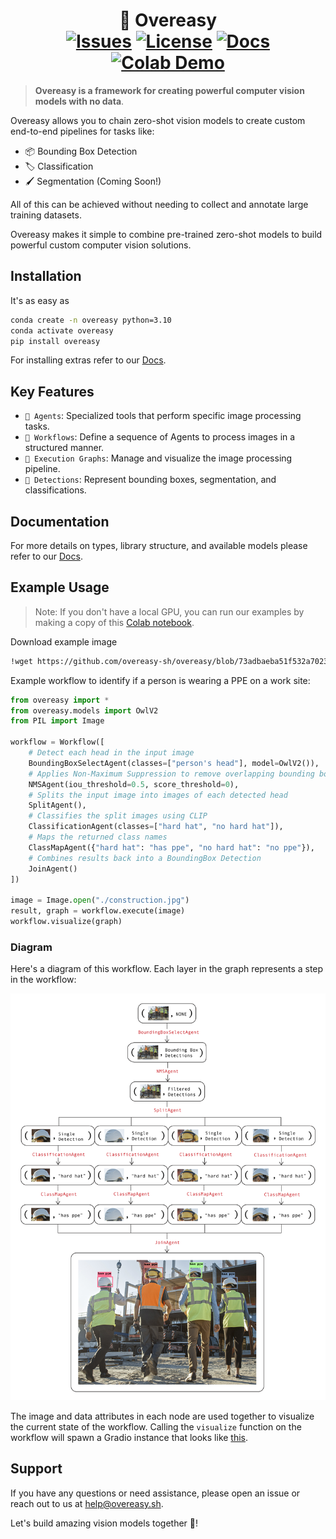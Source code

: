 <h1 align="center"> 🥚 Overeasy
<br/>
<span align="center">
   <a href="https://pypi.org/project/overeasy/" target="_blank"><img src="https://img.shields.io/pypi/v/overeasy.svg?style=flat-square&label=PyPI+Overeasy" alt="Issues"></a>
   <a href="https://github.com/overeasy-sh/overeasy/blob/main/LICENSE"><img src="https://img.shields.io/badge/license-MIT-blue" alt="License"></a>
    <a href="https://docs.overeasy.sh"><img src="https://img.shields.io/badge/Docs-informational" alt="Docs"></a>
    <a href="https://colab.research.google.com/drive/1Mkx9S6IG5130wiP9WmwgINiyw0hPsh3c?usp=sharing#scrollTo=L0_U27WJaTNO""><img src="https://colab.research.google.com/assets/colab-badge.svg" alt="Colab Demo"></a>
</span>
 </h1>




> **Overeasy is a framework for creating powerful computer vision models with no data**. 

Overeasy allows you to chain zero-shot vision models to create custom end-to-end pipelines for tasks like:

- 📦 Bounding Box Detection
- 🏷️ Classification
- 🖌️ Segmentation (Coming Soon!)

All of this can be achieved without needing to collect and annotate large training datasets. 

Overeasy makes it simple to combine pre-trained zero-shot models to build powerful custom computer vision solutions.


## Installation
It's as easy as
```bash
conda create -n overeasy python=3.10
conda activate overeasy
pip install overeasy
```

For installing extras refer to our [Docs](https://docs.overeasy.sh/installation/installing-extras).

## Key Features
- `🤖 Agents`: Specialized tools that perform specific image processing tasks.
- `🧩 Workflows`: Define a sequence of Agents to process images in a structured manner.
- `🔗 Execution Graphs`: Manage and visualize the image processing pipeline.
- `🔎 Detections`: Represent bounding boxes, segmentation, and classifications.


## Documentation 
For more details on types, library structure, and available models please refer to our [Docs](https://docs.overeasy.sh).

## Example Usage 

> Note: If you don't have a local GPU, you can run our examples by making a copy of this [Colab notebook](https://colab.research.google.com/drive/1Mkx9S6IG5130wiP9WmwgINiyw0hPsh3c?usp=sharing#scrollTo=L0_U27WJaTNO).


Download example image
```bash
!wget https://github.com/overeasy-sh/overeasy/blob/73adbaeba51f532a7023243266da826ed1ced6ec/examples/construction.jpg?raw=true -O construction.jpg
```

Example workflow to identify if a person is wearing a PPE on a work site:
```python
from overeasy import *
from overeasy.models import OwlV2
from PIL import Image

workflow = Workflow([
    # Detect each head in the input image
    BoundingBoxSelectAgent(classes=["person's head"], model=OwlV2()),
    # Applies Non-Maximum Suppression to remove overlapping bounding boxes
    NMSAgent(iou_threshold=0.5, score_threshold=0),
    # Splits the input image into images of each detected head
    SplitAgent(),
    # Classifies the split images using CLIP
    ClassificationAgent(classes=["hard hat", "no hard hat"]),
    # Maps the returned class names
    ClassMapAgent({"hard hat": "has ppe", "no hard hat": "no ppe"}),
    # Combines results back into a BoundingBox Detection
    JoinAgent()
])

image = Image.open("./construction.jpg")
result, graph = workflow.execute(image)
workflow.visualize(graph)
```

### Diagram

Here's a diagram of this workflow. Each layer in the graph represents a step in the workflow:
<!-- 
<img src="./assets/graph-diagram.png" alt="ExecutionGraph"/> -->

<picture>
  <source media="(prefers-color-scheme: dark)" srcset="./assets/graph-diagram-dark.png">
  <source media="(prefers-color-scheme: light)" srcset="./assets/graph-diagram.png">
  <img alt="Diagram" src="./assets/graph-diagram.png">
</picture>

The image and data attributes in each node are used together to visualize the current state of the workflow. Calling the  `visualize` function on the workflow will spawn a Gradio instance that looks like [this](https://overeasy-sh.github.io/gradio-example/Gradio.html). 

## Support
If you have any questions or need assistance, please open an issue or reach out to us at help@overeasy.sh.


Let's build amazing vision models together 🍳!
